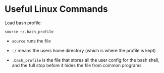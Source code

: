 # Useful Linux Commands
Load bash profile:
```
source ~/.bash_profile
```

- `source` runs the file

- `~/` means the users home directory (which is where the profile is kept)

- `.bash_profile` is the file that stores all the user config for the bash shell, and the full stop before it hides the file from common programs

